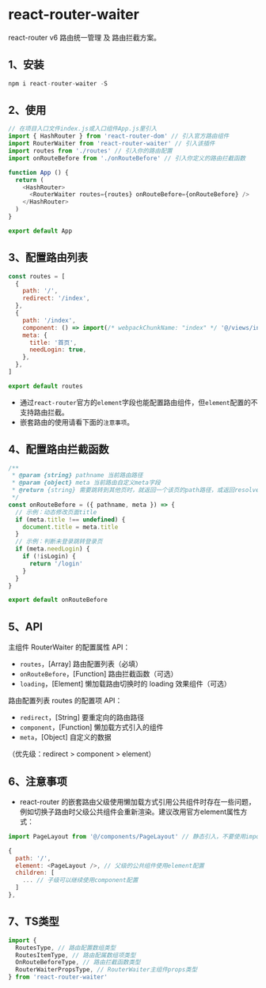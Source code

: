 # react-router-waiter
react-router v6 路由统一管理 及 路由拦截方案。

## 1、安装
```js
npm i react-router-waiter -S
```

## 2、使用
```js
// 在项目入口文件index.js或入口组件App.js里引入
import { HashRouter } from 'react-router-dom' // 引入官方路由组件
import RouterWaiter from 'react-router-waiter' // 引入该插件
import routes from './routes' // 引入你的路由配置
import onRouteBefore from './onRouteBefore' // 引入你定义的路由拦截函数

function App () {
  return (
    <HashRouter>
      <RouterWaiter routes={routes} onRouteBefore={onRouteBefore} />
    </HashRouter>
  )
}

export default App
```

## 3、配置路由列表
```js
const routes = [
  {
    path: '/',
    redirect: '/index',
  },
  {
    path: '/index',
    component: () => import(/* webpackChunkName: "index" */ '@/views/index/index'),
    meta: {
      title: '首页',
      needLogin: true,
    },
  },
]

export default routes
```
+ 通过`react-router`官方的`element`字段也能配置路由组件，但`element`配置的不支持路由拦截。
+ 嵌套路由的使用请看下面的`注意事项`。

## 4、配置路由拦截函数
```js
/**
 * @param {string} pathname 当前路由路径
 * @param {object} meta 当前路由自定义meta字段
 * @return {string} 需要跳转到其他页时，就返回一个该页的path路径，或返回resolve该路径的promise对象
 */
const onRouteBefore = ({ pathname, meta }) => {
  // 示例：动态修改页面title
  if (meta.title !== undefined) {
    document.title = meta.title
  }
  // 示例：判断未登录跳转登录页
  if (meta.needLogin) {
    if (!isLogin) {
      return '/login'
    }
  }
}

export default onRouteBefore
```

## 5、API
主组件 RouterWaiter 的配置属性 API：
+ `routes`，[Array] 路由配置列表（必填）
+ `onRouteBefore`，[Function] 路由拦截函数（可选）
+ `loading`，[Element] 懒加载路由切换时的 loading 效果组件（可选）

路由配置列表 routes 的配置项 API：
+ `redirect`，[String] 要重定向的路由路径
+ `component`，[Function] 懒加载方式引入的组件
+ `meta`，[Object] 自定义的数据

（优先级：redirect > component > element）

## 6、注意事项
+ react-router 的嵌套路由父级使用懒加载方式引用公共组件时存在一些问题，例如切换子路由时父级公共组件会重新渲染。建议改用官方element属性方式：
```js
import PageLayout from '@/components/PageLayout' // 静态引入，不要使用import函数

{
  path: '/',
  element: <PageLayout />, // 父级的公共组件使用element配置
  children: [
    ... // 子级可以继续使用component配置
  ]
},
```

## 7、TS类型
```js
import {
  RoutesType, // 路由配置数组类型
  RoutesItemType, // 路由配属数组项类型
  OnRouteBeforeType, // 路由拦截函数类型
  RouterWaiterPropsType, // RouterWaiter主组件props类型
} from 'react-router-waiter'
```
